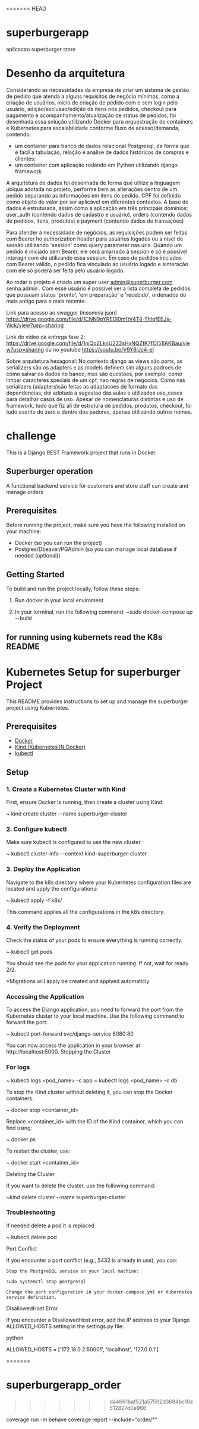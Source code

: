 <<<<<<< HEAD
# superburgerapp
aplicacao superburger store


# Desenho da arquitetura

Considerando as necessidades da empresa de criar um sistema de gestão de pedido que atenda a alguns requisitos de negócio mínimos, como a criação de usuários, início de criação de pedido com e sem login pelo usuário, adição/exclusao/edição de itens nos pedidos, checkout para pagamento e acompanhamento/atualização de status de pedidos, foi desenhada essa solução utilizando Docker para orquestração de containers e Kubernetes para escalabilidade conforme fluxo de acesso/demanda, contendo:
- um container para banco de dados relacional Postgresql, de forma que é fácil a tabulação, relação e análise de dados históricos de compras e clientes;
- um container com aplicação rodando em Python utilizando django framework

A arquitetura de dados foi desenhada de forma que utilize a linguagem ubíqua adotada no projeto, performe bem as alterações dentro de um pedido separando as informações em itens do pedido. CPF foi definido como objeto de valor por ser aplicável em diferentes contextos. A base de dados é estruturada, assim como a aplicação em três principais domínios: user_auth (contendo dados de cadastro e usuário), orders (contendo dados de pedidos, itens, produtos) e payment (contendo dados de transações)  

Para atender à necessidade de negócios, as requisições podem ser feitas com Bearer ho authorization header para usuários logados ou a nível de sessão utilizando 'session' como query parameter nas urls. Quando um pedido é iniciado sem Bearer, ele será amarrado à session e só é possível interagir com ele utilizando essa session. Em caso de pedidos iniciados com Bearer válido, o pedido fica vinculado ao usuário logado e ainteração com ele só poderá ser feita pelo usuário logado. 

Ao rodar o projeto é criado um super user admin@superburger.com senha:admin . Com esse usuário é possível ver a lista completa de pedidos que possuam status 'pronto', 'em preparação' e 'recebido', ordenados do mais antigo para o mais recente.

Link para acesso ao swagger (insomnia json) https://drive.google.com/file/d/1CNN9pYREDl0m1tV4T4-ThIqfEEJs-Wck/view?usp=sharing

Link do vídeo da entrega fase 2: https://drive.google.com/file/d/1njQoZLknU222sHxNQZtK7fOI51lAKBau/view?usp=sharing ou no youtube https://youtu.be/V9Y6jJc4-eI

Sobre arquitetura hexagonal: No contexto django as views são ports, as serializers são os adapters e as models definem sim alguns padroes de como salvar os dados no banco, mas são questoes, por exemplo, como limpar caracteres speciais de um cpf, nao regras de negocios. Como nas serializers (adapters)são feitas as adaptacoes de formato das dependencias, doi adotada a sugestao das aulas e utilizados use_cases para detalhar casos de uso. Apesar de nomenclaturas distintas e uso de framework, tudo que fiz ali de estrutura de pedidos, produtos, checkout, foi tudo escrito do zero e dentro dos padores, apenas utilizando outros nomes.

# challenge

This is a Django REST Framework project that runs in Docker.

## Superburger operation

A functional backend service for customers and store staff can create and manage orders 

## Prerequisites

Before running the project, make sure you have the following installed on your machine:

- Docker (so you can run the project)
- Postgres/Dbeaver/PGAdmin (so you can manage local database if needed (optional))

## Getting Started

To build and run the project locally, follow these steps:

1. Run docker in your local enviroment

2. In your terminal, run the following command:
    ~sudo docker-compose up --build





## for running using kubernets read the K8s README


# Kubernetes Setup for superburger Project

This README provides instructions to set up and manage the superburger project using Kubernetes.

## Prerequisites

- [Docker](https://www.docker.com/get-started)
- [Kind (Kubernetes IN Docker)](https://kind.sigs.k8s.io/docs/user/quick-start/)
- [kubectl](https://kubernetes.io/docs/tasks/tools/)

## Setup

### 1. Create a Kubernetes Cluster with Kind

First, ensure Docker is running, then create a cluster using Kind:

~ kind create cluster --name superburger-cluster


### 2. Configure kubectl

Make sure kubectl is configured to use the new cluster



~ kubectl cluster-info --context kind-superburger-cluster


### 3. Deploy the Application

Navigate to the k8s directory where your Kubernetes configuration files are located and apply the configurations:



~ kubectl apply -f k8s/

This command applies all the configurations in the k8s directory.


###  4. Verify the Deployment

Check the status of your pods to ensure everything is running correctly:


~ kubectl get pods

You should see the pods for your application running. If not, wait for ready 2/2.


*Migrations will apply be created and applyed automaticly


### Accessing the Application

To access the Django application, you need to forward the port from the Kubernetes cluster to your local machine. Use the following command to forward the port:


~ kubectl port-forward svc/django-service 8080:80

You can now access the application in your browser at http://localhost:5000.
Stopping the Cluster


### For logs

~ kubectl logs <pod_name> -c app
~ kubectl logs <pod_name> -c db

To stop the Kind cluster without deleting it, you can stop the Docker containers:

~ docker stop <container_id>

Replace <container_id> with the ID of the Kind container, which you can find using:


~ docker ps


To restart the cluster, use:


~ docker start <container_id>


Deleting the Cluster

If you want to delete the cluster, use the following command:


~kind delete cluster --name superburger-cluster


### Troubleshooting

If needed delete a pod it is replaced 

~ kubectl delete pod <nome-do-pod>


Port Conflict

If you encounter a port conflict (e.g., 5432 is already in use), you can:

    Stop the PostgreSQL service on your local machine:

    sudo systemctl stop postgresql

    Change the port configuration in your docker-compose.yml or Kubernetes service definition.

DisallowedHost Error

If you encounter a DisallowedHost error, add the IP address to your Django ALLOWED_HOSTS setting in the settings.py file:

python

ALLOWED_HOSTS = ['172.18.0.2:50001', 'localhost', '127.0.0.1']

=======
# superburgerapp_order
>>>>>>> da4661baf521a57592d3684bc10e512827d0e966

coverage run -m behave
coverage report --include="order/*"
